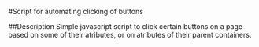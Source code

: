 #Script for automating clicking of buttons

##Description
Simple javascript script to click certain buttons on a page based on some of their atributes, or on atributes of their parent containers.
